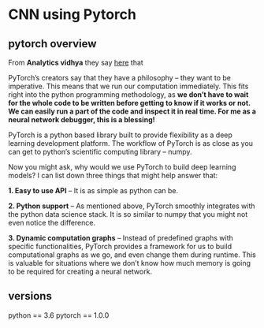 # CNN using Pytorch

## pytorch overview

From **Analytics vidhya** they say [here](https://www.analyticsvidhya.com/blog/2018/02/pytorch-tutorial/) that 

PyTorch’s creators say that they have a philosophy – they want to be imperative. This means that we run our computation immediately. This fits right into the python programming methodology, as **we don’t have to wait for the whole code to be written before getting to know if it works or not. We can easily run a part of the code and inspect it in real time. For me as a neural network debugger, this is a blessing!**

PyTorch is a python based library built to provide flexibility as a deep learning development platform. The workflow of PyTorch is as close as you can get to python’s scientific computing library – numpy.

Now you might ask, why would we use PyTorch to build deep learning models? I can list down three things that might help answer that:

   **1. Easy to use API** – It is as simple as python can be.

   **2. Python support** – As mentioned above, PyTorch smoothly integrates with the python data science stack. It is so similar to numpy that you might not even notice the difference.
 
   **3. Dynamic computation graphs** – Instead of predefined graphs with specific functionalities, PyTorch provides a framework for us to build computational graphs as we go, and even change them during runtime. This is valuable for situations where we don’t know how much memory is going to be required for creating a neural network.


## versions

python == 3.6
pytorch == 1.0.0